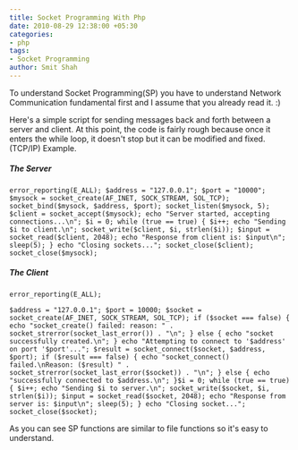 ```yaml
---
title: Socket Programming With Php
date: 2010-08-29 12:38:00 +05:30
categories:
- php
tags:
- Socket Programming
author: Smit Shah
---
```


To understand Socket Programming(SP) you have to understand Network Communication fundamental first and I assume that you already read it. :)

Here's a simple script for sending messages back and forth between a server and client.  At this point, the code is fairly rough because once it enters the while loop, it doesn't stop but it can be modified and fixed.(TCP/IP) Example.

##### The Server

`error_reporting(E_ALL);
$address = "127.0.0.1";
$port = "10000";
$mysock = socket_create(AF_INET, SOCK_STREAM, SOL_TCP);
socket_bind($mysock, $address, $port);
socket_listen($mysock, 5);
$client = socket_accept($mysock);
echo "Server started, accepting connections...\n";
$i = 0;
while (true == true)
{
$i++;
echo "Sending $i to client.\n";
socket_write($client, $i, strlen($i));
$input = socket_read($client, 2048);
echo "Response from client is: $input\n";
sleep(5);
}
echo "Closing sockets...";
socket_close($client);
socket_close($mysock);`

##### The Client


`error_reporting(E_ALL);`

`$address = "127.0.0.1";
$port = 10000;
$socket = socket_create(AF_INET, SOCK_STREAM, SOL_TCP);
if ($socket === false) {
echo "socket_create() failed: reason: " . socket_strerror(socket_last_error()) . "\n";
} else {
echo "socket successfully created.\n";
}
echo "Attempting to connect to '$address' on port '$port'...";
$result = socket_connect($socket, $address, $port);
if ($result === false) {
echo "socket_connect() failed.\nReason: ($result) " . socket_strerror(socket_last_error($socket)) . "\n";
} else {
echo "successfully connected to $address.\n";
}$i = 0;
while (true == true)
{
$i++;
echo "Sending $i to server.\n";
socket_write($socket, $i, strlen($i));
$input = socket_read($socket, 2048);
echo "Response from server is: $input\n";
sleep(5);
}
echo "Closing socket...";
socket_close($socket);`

As you can see SP functions are similar to file functions so it's easy to understand.